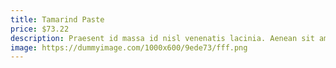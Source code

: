 ```yaml
---
title: Tamarind Paste
price: $73.22
description: Praesent id massa id nisl venenatis lacinia. Aenean sit amet justo. Morbi ut odio.
image: https://dummyimage.com/1000x600/9ede73/fff.png
---
```

